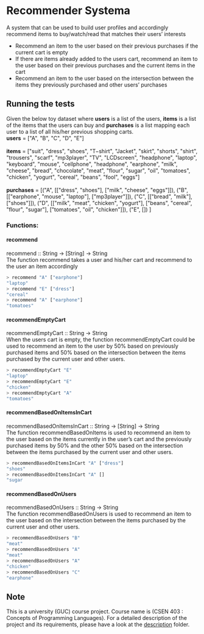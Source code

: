 # Recommender Systema
A system that can be used to build user profiles and accordingly recommend items to buy/watch/read that matches their users’ interests<br/>
* Recommend an item to the user based on their previous purchases if the current cart is empty<br/>
* If there are items already added to the users cart, recommend an item to the user based on their previous purchases and the current items in the cart<br/>
* Recommend an item to the user based on the intersection between the items they previously purchased and other users’ purchases<br/>
## Running the tests
Given the below toy dataset where <b>users</b> is a list of the users, <b>items</b> is a list of the items that the users can buy and <b>purchases</b> is a list  mapping each user to a list of all his/her previous shopping carts.<br/>
<b>users</b> = ["A", "B", "C", "D", "E"]<br/><br/>
<b>items</b> = ["suit", "dress", "shoes", "T−shirt", "Jacket", "skirt", "shorts", "shirt", "trousers", "scarf", "mp3player", "TV", "LCDscreen", "headphone", "laptop", "keyboard", "mouse", "cellphone", "headphone", "earphone", "milk", "cheese", "bread", "chocolate", "meat", "flour", "sugar", "oil", "tomatoes", "chicken", "yogurt", "cereal", "beans", "fool", "eggs"]<br/><br/>
<b>purchases</b> = [("A", [["dress", "shoes"], ["milk", "cheese", "eggs"]]), 
("B", [["earphone", "mouse", "laptop"], ["mp3player"]]), 
("C", [["bread", "milk"], ["shoes"]]), 
("D", [["milk", "meat", "chicken", "yogurt"], ["beans", "cereal", "flour", "sugar"], ["tomatoes", "oil", "chicken"]]), 
("E", [])
]<br/>
### Functions:
#### recommend
recommend :: String -> [String] -> String<br/>
The function recommend takes a user and his/her cart and recommend to the user an item accordingly
```hs
> recommend "A" ["earphone"]
"laptop"
> recommend "E" ["dress"]
"cereal"
> recommend "A" ["earphone"]
"tomatoes"
```
#### recommendEmptyCart
recommendEmptyCart :: String -> String<br/>
When the users cart is empty, the function recommendEmptyCart could be used to recommend an item to the user by 50% based on previously purchased items and 50% based on the intersection between the items purchased by the current user and other users.
```hs
> recommendEmptyCart "E"
"laptop"
> recommendEmptyCart "E"
"chicken"
> recommendEmptyCart "A"
"tomatoes"
```
#### recommendBasedOnItemsInCart
recommendBasedOnItemsInCart :: String -> [String] -> String<br/>
The function recommendBasedOnItems is used to recommend an item to the user based on the items
currently in the user’s cart and the previously purchased items by 50% and the other 50% based on the
intersection between the items purchased by the current user and other users.
```hs
> recommendBasedOnItemsInCart "A" ["dress"]
"shoes"
> recommendBasedOnItemsInCart "A" []
"sugar
```
#### recommendBasedOnUsers
recommendBasedOnUsers :: String -> String<br/>
The function recommendBasedOnUsers is used to recommend an item to the user based on the intersection
between the items purchased by the current user and other users.
```hs
> recommendBasedOnUsers "B"
"meat"
> recommendBasedOnUsers "A"
"meat"
> recommendBasedOnUsers "A"
"chicken"
> recommendBasedOnUsers "C"
"earphone"
```
## Note
This is a university (GUC) course project. Course name is (CSEN 403 : Concepts of Programming Languages). For a detailed description of the project and its requirements, please have a look at the [description](description) folder.
